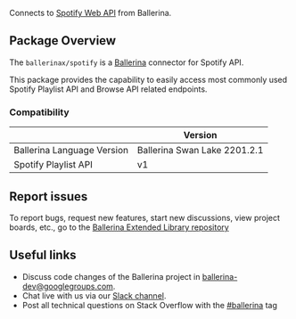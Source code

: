 Connects to [Spotify Web API](https://developer.spotify.com/documentation/web-api/) from Ballerina. 

## Package Overview

The `ballerinax/spotify` is a [Ballerina](https://ballerina.io/) connector for Spotify API.

This package provides the capability to easily access most commonly used Spotify Playlist API and Browse API related endpoints. 

### Compatibility

|                               | Version                       |
|-------------------------------|-------------------------------|
| Ballerina Language Version    | Ballerina Swan Lake 2201.2.1    |
| Spotify Playlist API          | v1                            |

## Report issues
To report bugs, request new features, start new discussions, view project boards, etc., go to the [Ballerina Extended Library repository](https://github.com/ballerina-platform/ballerina-extended-library)

## Useful links
- Discuss code changes of the Ballerina project in [ballerina-dev@googlegroups.com](mailto:ballerina-dev@googlegroups.com).
- Chat live with us via our [Slack channel](https://ballerina.io/community/slack/).
- Post all technical questions on Stack Overflow with the [#ballerina](https://stackoverflow.com/questions/tagged/ballerina) tag
